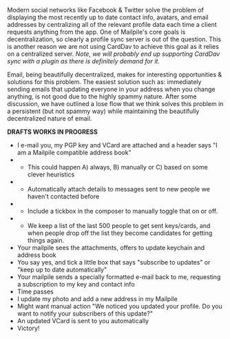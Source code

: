 Modern social networks like Facebook & Twitter solve the problem of displaying the most recently up to date contact info, avatars, and email addresses by centralizing all of the relevant profile data each time a client requests anything from the app. One of Mailpile's core goals is decentralization, so clearly a profile sync server is out of the question. This is another reason we are not using CardDav to achieve this goal as it relies on a centralized server. _Note, we will probably end up supporting CardDav sync with a plugin as there is definitely demand for it._

Email, being beautifully decentralized, makes for interesting opportunities & solutions for this problem. The easiest solution such as: immediately sending emails that updating everyone in your address when you change anything, is not good due to the highly spammy nature. After some discussion, we have outlined a lose flow that we think solves this problem in a persistent (but not spammy way) while maintaining the beautifully decentralized nature of email.

**DRAFTS WORKS IN PROGRESS**

* I e-mail you, my PGP key and VCard are attached and a header says "I am a Mailpile compatible address book"
* * This could happen A) always, B) manually or C) based on some clever heuristics
* * Automatically attach details to messages sent to new people we haven't contacted before
* * Include a tickbox in the composer to manually toggle that on or off.
* * We keep a list of the last 500 people to get sent keys/cards, and when people drop off the list they become candidates for getting things again.
* Your mailpile sees the attachments, offers to update keychain and address book
* You say yes, and tick a little box that says "subscribe to updates" or "keep up to date automatically"
* Your mailpile sends a specially formatted e-mail back to me, requesting a subscription to my key and contact info
* Time passes
* I update my photo and add a new address in my Mailpile
* Might want manual action "We noticed you updated your profile. Do you want to notify your subscribers of this update?"
* An updated VCard is sent to you  automatically
* Victory!